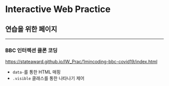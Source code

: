 # Interactive Web Practice
## 연습을 위한 페이지
---
### BBC 인터렉션 클론 코딩
https://stateaward.github.io/IW_Prac/1mincoding-bbc-covid19/index.html
- `data-`를 통한 HTML 매핑
- `.visible` 클래스를 통한 나타나기 제어

